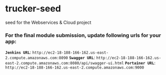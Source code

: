 # trucker-seed
seed for the Webservices & Cloud project

### For the final module submission, update following urls for your app:
**`Jenkins URL`**:    `http://ec2-18-188-166-162.us-east-2.compute.amazonaws.com:8090`
**`Swagger URL`**:    `http://ec2-18-188-166-162.us-east-2.compute.amazonaws.com:8080/api/swagger-ui.html`
**`Portainer URL`**:  `http://ec2-18-188-166-162.us-east-2.compute.amazonaws.com:9000`